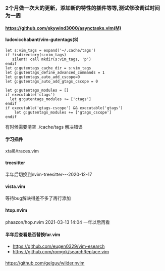 ### 2个月做一次大的更新，添加新的特性的插件等等,测试修改调试时间为一周


#### https://github.com/skywind3000/asynctasks.vim(M)
#### ludovicchabant/vim-gutentags(S)

```
let s:vim_tags = expand('~/.cache/tags')
if !isdirectory(s:vim_tags)
   silent! call mkdir(s:vim_tags, 'p')
endif
let g:gutentags_cache_dir = s:vim_tags
let g:gutentags_define_advanced_commands = 1
let g:gutentags_auto_add_cscope=0
let g:gutentags_auto_add_gtags_cscope = 0

let g:gutentags_modules = []
if executable('ctags')
  let g:gutentags_modules += ['ctags']
endif
if executable('gtags-cscope') && executable('gtags')
	let g:gutentags_modules += ['gtags_cscope']
endif
```

有时候需要清空 ./cache/tags 解决错误

#### 学习插件

xtal8/traces.vim

#### treesitter 

半年后切换到nvim-treesitter---2020-12-17
#### vista.vim
等待bug解决得差不多了再行添加
#### htop.nvim
phaazon/hop.nvim
2021-03-13 14:04
一年以后再看
#### 半年后查看是否替换far.vim
- https://github.com/eugen0329/vim-esearch
- https://github.com/romgrk/searchReplace.vim
#### 
https://github.com/gelguy/wilder.nvim
